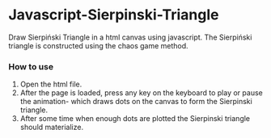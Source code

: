 # Javascript-Sierpinski-Triangle
Draw Sierpiński Triangle in a html canvas using javascript. The Sierpiński triangle is constructed using the chaos game method.

### How to use
1. Open the html file.
2. After the page is loaded, press any key on the keyboard to play or pause the animation- which draws dots on the canvas to form the Sierpinski triangle.
3. After some time when enough dots are plotted the Sierpinski triangle should materialize. 
